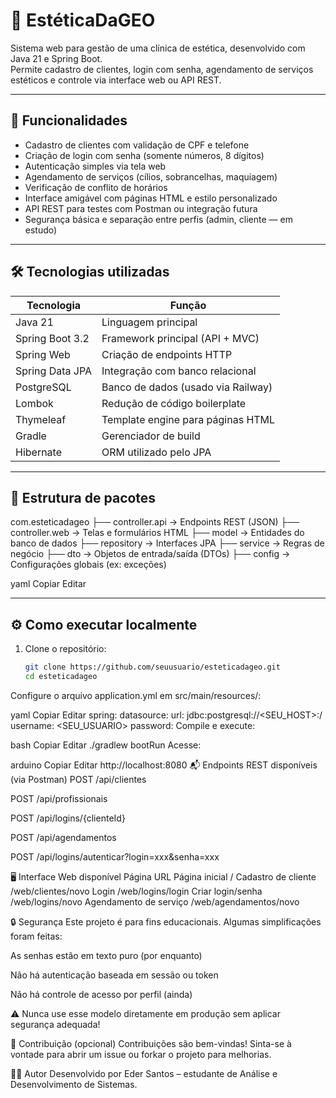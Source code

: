 # 💅 EstéticaDaGEO

Sistema web para gestão de uma clínica de estética, desenvolvido com Java 21 e Spring Boot.  
Permite cadastro de clientes, login com senha, agendamento de serviços estéticos e controle via interface web ou API REST.

---

## 📌 Funcionalidades

- Cadastro de clientes com validação de CPF e telefone
- Criação de login com senha (somente números, 8 dígitos)
- Autenticação simples via tela web
- Agendamento de serviços (cílios, sobrancelhas, maquiagem)
- Verificação de conflito de horários
- Interface amigável com páginas HTML e estilo personalizado
- API REST para testes com Postman ou integração futura
- Segurança básica e separação entre perfis (admin, cliente — em estudo)

---

## 🛠️ Tecnologias utilizadas

| Tecnologia      | Função                                |
|------------------|----------------------------------------|
| Java 21          | Linguagem principal                    |
| Spring Boot 3.2  | Framework principal (API + MVC)        |
| Spring Web       | Criação de endpoints HTTP              |
| Spring Data JPA  | Integração com banco relacional        |
| PostgreSQL       | Banco de dados (usado via Railway)     |
| Lombok           | Redução de código boilerplate          |
| Thymeleaf        | Template engine para páginas HTML      |
| Gradle           | Gerenciador de build                   |
| Hibernate        | ORM utilizado pelo JPA                 |

---

## 📁 Estrutura de pacotes


com.esteticadageo
├── controller.api → Endpoints REST (JSON)
├── controller.web → Telas e formulários HTML
├── model → Entidades do banco de dados
├── repository → Interfaces JPA
├── service → Regras de negócio
├── dto → Objetos de entrada/saída (DTOs)
├── config → Configurações globais (ex: exceções)

yaml
Copiar
Editar

---

## ⚙️ Como executar localmente

1. Clone o repositório:
   ```bash
   git clone https://github.com/seuusuario/esteticadageo.git
   cd esteticadageo
Configure o arquivo application.yml em src/main/resources/:

yaml
Copiar
Editar
spring:
  datasource:
    url: jdbc:postgresql://<SEU_HOST>:<PORTA>/<DB>
    username: <SEU_USUARIO>
    password: <SENHA>
Compile e execute:

bash
Copiar
Editar
./gradlew bootRun
Acesse:

arduino
Copiar
Editar
http://localhost:8080
📬 Endpoints REST disponíveis (via Postman)
POST /api/clientes

POST /api/profissionais

POST /api/logins/{clienteId}

POST /api/agendamentos

POST /api/logins/autenticar?login=xxx&senha=xxx

🖥️ Interface Web disponível
Página	URL
Página inicial	/
Cadastro de cliente	/web/clientes/novo
Login	/web/logins/login
Criar login/senha	/web/logins/novo
Agendamento de serviço	/web/agendamentos/novo

🔒 Segurança
Este projeto é para fins educacionais. Algumas simplificações foram feitas:

As senhas estão em texto puro (por enquanto)

Não há autenticação baseada em sessão ou token

Não há controle de acesso por perfil (ainda)

⚠️ Nunca use esse modelo diretamente em produção sem aplicar segurança adequada!

🙌 Contribuição (opcional)
Contribuições são bem-vindas! Sinta-se à vontade para abrir um issue ou forkar o projeto para melhorias.

👨‍💻 Autor
Desenvolvido por Eder Santos – estudante de Análise e Desenvolvimento de Sistemas.
